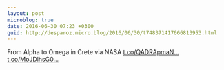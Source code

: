 ```yaml
---
layout: post
microblog: true
date: 2016-06-30 07:23 +0300
guid: http://desparoz.micro.blog/2016/06/30/t748371417666813953.html
---
```

From Alpha to Omega in Crete via NASA [t.co/QADRApmaN...](https://t.co/QADRApmaNd) [t.co/MoJDlhsG0...](https://t.co/MoJDlhsG0r)
